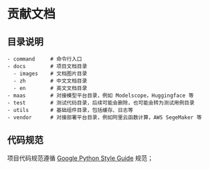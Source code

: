 # 贡献文档

## 目录说明

```text
- command     # 命令行入口
- docs        # 项目文档目录
  - images    # 文档图片目录
  - zh        # 中文文档目录
  - en        # 英文文档目录
- maas        # 对接模型平台目录，例如 Modelscope，Huggingface 等
- test        # 测试代码目录，后续可能会删除，也可能会转为测试用例目录
- utils       # 基础组件目录，包括缓存、日志等
- vendor      # 对接部署平台目录，例如阿里云函数计算，AWS SegeMaker 等
```

## 代码规范

项目代码规范遵循 [Google Python Style Guide](https://google.github.io/styleguide/pyguide.html) 规范；
